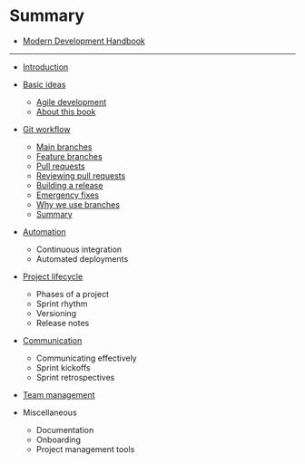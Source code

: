 # Summary

* [Modern Development Handbook](README.md)

---

* [Introduction](intro/README.md)

* [Basic ideas](basics/README.md)
  - [Agile development](basics/agile.md)
  - [About this book](basics/about_this.md)

* [Git workflow](git/README.md)
  - [Main branches](git/main_branches.md)
  - [Feature branches](git/feature_branches.md)
  - [Pull requests](git/pull_requests.md)
  - [Reviewing pull requests](git/reviewing.md)
  - [Building a release](git/releasing.md)
  - [Emergency fixes](git/hotfix.md)
  - [Why we use branches](git/why.md)
  - [Summary](git/summary.md)

* [Automation](automation/README.md)
  - Continuous integration
  - Automated deployments

* [Project lifecycle](lifecycle/README.md)
  - Phases of a project
  - Sprint rhythm
  - Versioning
  - Release notes

* [Communication](communication/README.md)
  - Communicating effectively
  - Sprint kickoffs
  - Sprint retrospectives

* [Team management](teams/README.md)

* Miscellaneous
  - Documentation
  - Onboarding
  - Project management tools
